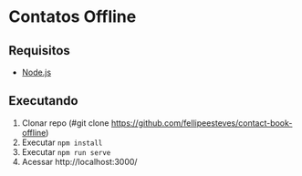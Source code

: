 # Contatos Offline

## Requisitos

* [Node.js](http://nodejs.org/)

## Executando

1. Clonar repo (#git clone https://github.com/fellipeesteves/contact-book-offline)
2. Executar `npm install`
3. Executar `npm run serve`
4. Acessar http://localhost:3000/